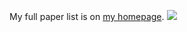 My full paper list is on [my homepage](https://eric-hao.github.io). ![](https://komarev.com/ghpvc/?username=Eric-Hao)
